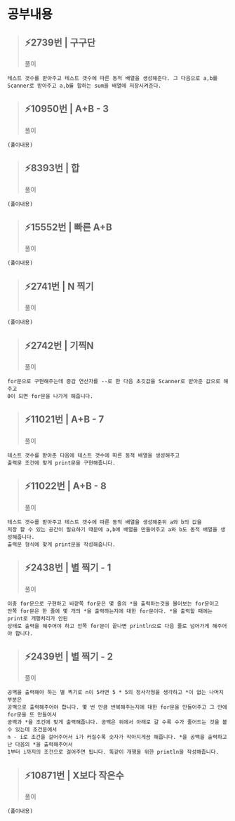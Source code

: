 # 공부내용 



> ⚡2739번 | 구구단 
> ------------
>  풀이
```
테스트 갯수를 받아주고 테스트 갯수에 따른 동적 배열을 생성해준다. 그 다음으로 a,b를 
Scanner로 받아주고 a,b를 합하는 sum을 배열에 저장시켜준다.
```
> ⚡10950번 | A+B - 3 
> ------------
>  풀이
```
(풀이내용)
```
> ⚡8393번 | 합
> ------------
>  풀이
```
(풀이내용)
```
> ⚡15552번 | 빠른 A+B 
> ------------
>  풀이
```
(풀이내용)
```
> ⚡2741번 | N 찍기
> ------------
>  풀이
```
(풀이내용)
```
> ⚡2742번 | 기찍N
> ------------
>  풀이
```
for문으로 구현해주는데 증감 연산자를 --로 한 다음 초깃값을 Scanner로 받아준 값으로 해주고
0이 되면 for문을 나가게 해줍니다.
```
> ⚡11021번 | A+B - 7
> ------------
>  풀이
```
테스트 갯수를 받아준 다음에 테스트 갯수에 따른 동적 배열을 생성해주고 
출력문 조건에 맞게 print문을 구현해줍니다.
```
> ⚡11022번 | A+B - 8 
> ------------
>  풀이
```
테스트 갯수를 받아주고 테스트 갯수에 따른 동적 배열을 생성해준뒤 a와 b의 값을 
저장 할 수 있는 공간이 필요하기 때문에 a,b에 배열을 만들어주고 a와 b도 동적 배열을 생성해줍니다.
출력문 형식에 맞게 print문을 작성해줍니다.
```
> ⚡2438번 | 별 찍기 - 1
> ------------
>  풀이
```
이중 for문으로 구현하고 바깥쪽 for문은 몇 줄의 *을 출력하는것을 물어보는 for문이고 
안쪽 for문은 한 줄에 몇 개의 *을 출력하는지에 대한 for문이다. *을 출력할 때에는 print로 개행처리가 안된
상태로 출력을 해주어야 하고 안쪽 for문이 끝나면 println으로 다음 줄로 넘어가게 해주어야 합니다.
```
> ⚡2439번 | 별 찍기 - 2 
> ------------
>  풀이
```
공백을 출력해야 하는 별 찍기로 n이 5라면 5 * 5의 정사각형을 생각하고 *이 없는 나머지 부분은
공백으로 출력해주어야 합니다. 몇 번 만큼 반복해주는지에 대한 for문을 만들어주고 그 안에 for문을 또 만들어서
공백과 *을 조건에 맞게 출력해줍니다. 공백은 위에서 아래로 갈 수록 수가 줄어드는 것을 볼 수 있는데 조건문에서
n - i로 조건을 걸어주어서 i가 커질수록 숫자가 작아지게끔 해줍니다. *을 공백을 출력하고 난 다음의 *을 출력해주어서
1부터 i까지의 조건으로 걸어주면 됩니다. 똑같이 개행을 위한 println을 작성해줍니다.
```
> ⚡10871번 | X보다 작은수
> ------------
>  풀이
```
(풀이내용)
```
